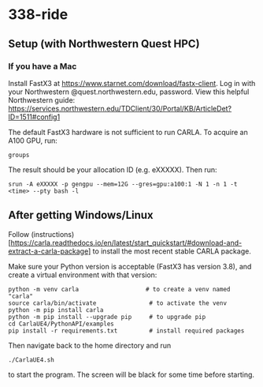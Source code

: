 # 338-ride


## Setup (with Northwestern Quest HPC)
### If you have a Mac 
Install FastX3 at https://www.starnet.com/download/fastx-client. Log in with your Northwestern <NUID>@quest.northwestern.edu, password.
View this helpful Northwestern guide: https://services.northwestern.edu/TDClient/30/Portal/KB/ArticleDet?ID=1511#config1

The default FastX3 hardware is not sufficient to run CARLA. To acquire an A100 GPU, run:
```
groups
```
The result should be your allocation ID (e.g. eXXXXX). Then run:
```
srun -A eXXXXX -p gengpu --mem=12G --gres=gpu:a100:1 -N 1 -n 1 -t <time> --pty bash -l
```

## After getting Windows/Linux
Follow (instructions)[https://carla.readthedocs.io/en/latest/start_quickstart/#download-and-extract-a-carla-package] to install the most recent stable CARLA package.

Make sure your Python version is acceptable (FastX3 has version 3.8), and create a virtual environment with that version: 
```
python -m venv carla                   # to create a venv named "carla"
source carla/bin/activate               # to activate the venv
python -m pip install carla
python -m pip install --upgrade pip     # to upgrade pip
cd CarlaUE4/PythonAPI/examples
pip install -r requirements.txt         # install required packages
```

Then navigate back to the home directory and run 
```
./CarlaUE4.sh
```
to start the program. The screen will be black for some time before starting.
